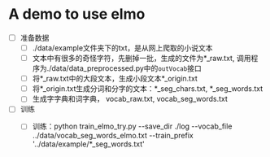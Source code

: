 # A demo to use elmo
- [ ] 准备数据
    - [ ] ./data/example文件夹下的txt，是从网上爬取的小说文本
    - [ ] 文本中有很多的奇怪字符，先删掉一批，生成的文件为*_raw.txt, 调用程序为./data/data_preprocessed.py中的`outVocab`接口  
    - [ ] 将*_raw.txt中的大段文本，生成小段文本*_origin.txt
    - [ ] 将*_origin.txt生成分词和分字的文本：*_seg_chars.txt, *_seg_words.txt
    - [ ] 生成字字典和词字典， vocab_raw.txt, vocab_seg_words.txt
- [ ] 训练
    - [ ] 训练：python train_elmo_try.py --save_dir ./log --vocab_file ../data/vocab_seg_words_elmo.txt --train_prefix '../data/example/*_seg_words.txt'
    
    